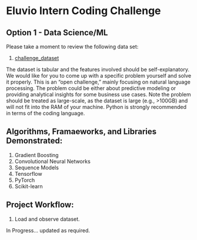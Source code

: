 Eluvio Intern Coding Challenge
==============================

Option 1 - Data Science/ML
--------------------------

Please take a moment to review the following data set:

1. [challenge_dataset](https://drive.google.com/file/d/15X00ZWBjla7qGOIW33j8865QdF89IyAk/view?usp=sharing)

The dataset is tabular and the features involved should be self-explanatory. We would like for you to come up with a specific problem yourself and solve it properly. This is an “open challenge,” mainly focusing on natural language processing. The problem could be either about predictive modeling or providing analytical insights for some business use cases. Note the problem should be treated as large-scale, as the dataset is large (e.g., >100GB) and will not fit into the RAM of your machine. Python is strongly recommended in terms of the coding language.

Algorithms, Framaeworks, and Libraries Demonstrated:
----------------------------------------------------

1. Gradient Boosting
2. Convolutional Neural Networks
3. Sequence Models
4. Tensorflow
5. PyTorch
6. Scikit-learn

Project Workflow:
-----------------

1. Load and observe dataset.

In Progress...
	updated as required.